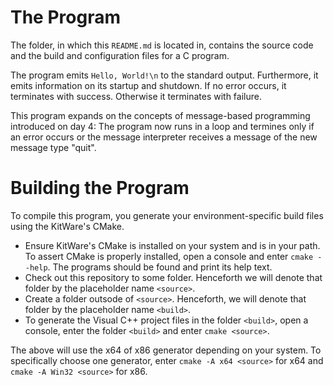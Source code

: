 # The Program
The folder, in which this `README.md` is located in, contains the source code and the build and configuration files for a C program.

The program emits `Hello, World!\n` to the standard output.
Furthermore, it emits information on its startup and shutdown.
If no error occurs, it terminates with success. Otherwise it terminates with failure.

This program expands on the concepts of message-based programming introduced on day 4:
The program now runs in a loop and termines only if an error occurs or the message interpreter receives a message of the new message type "quit".

# Building the Program
To compile this program, you generate your environment-specific build files using the KitWare's CMake.

- Ensure KitWare's CMake is installed on your system and is in your path.
  To assert CMake is properly installed, open a console and enter `cmake --help`. The programs should be found and print its help text.
- Check out this repository to some folder. Henceforth we will denote that folder by the placeholder name `<source>`.
- Create a folder outsode of `<source>`. Henceforth, we will denote that folder by the placeholder name `<build>`.
- To generate the Visual C++ project files in the folder `<build>`, open a console, enter the folder `<build>` and enter `cmake <source>`.

The above will use the x64 of x86 generator depending on your system.
To specifically choose one generator, enter `cmake -A x64 <source>` for x64 and `cmake -A Win32 <source>` for x86.
